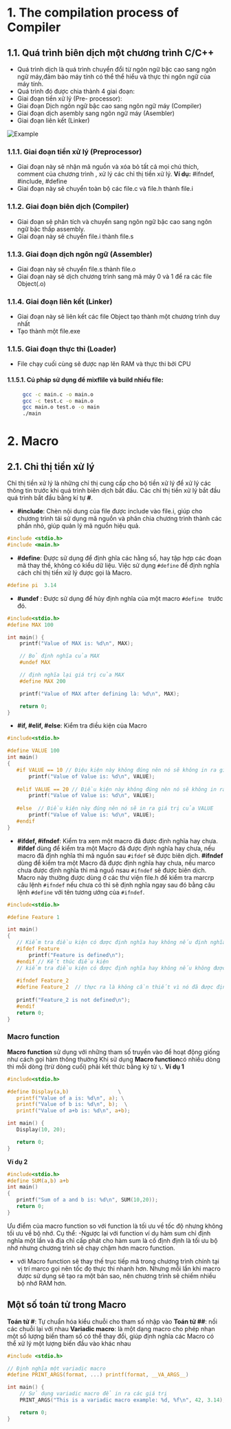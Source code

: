 # 1. The compilation process of Compiler 
## 1.1. Quá trình biên dịch một chương trình C/C++
- Quá trình dịch là quá trình chuyển đổi từ ngôn ngữ bậc cao sang ngôn ngữ máy,đảm bảo máy tính có thể thể hiểu và thực thi ngôn ngữ của máy tính.
- Quá trình đó được chia thành 4 giai đoạn:
- Giai đoạn tiền xử lý (Pre- processor):
- Giai đoạn Dịch ngôn ngữ bậc cao sang ngôn ngữ máy (Compiler)
- Giai đoạn dịch asembly sang ngôn ngữ máy (Asembler) 
- Giai đoạn liên kết (Linker)

![Example](h1.png)
### 1.1.1. Giai đoạn tiền xử lý (Preprocessor)
- Giai đoạn này sẽ nhận mã nguồn và xóa bỏ tất cả mọi chú thích, comment của chương trình , xử lý các chỉ thị tiền xử lý. 
**Ví dụ:** #ifndef, #include, #define
- Giai đoạn này sẽ chuyển toàn bộ các file.c và file.h thành file.i
### 1.1.2. Giai đoạn biên dịch (Compiler)
- Giai đoạn sẽ phân tích và chuyển sang ngôn ngữ bậc cao sang ngôn ngữ bậc thấp assembly.
- Giai đoạn này sẽ chuyển file.i thành file.s
### 1.1.3. Giai đoạn dịch ngôn ngữ (Assembler) 
- Giai đoạn này sẽ chuyển file.s thành file.o 
- Giai đoạn này sẽ dịch chương trình sang mã máy 0 và 1 để ra các file Object(.o)
### 1.1.4. Giai đoạn liên kết (Linker)
- Giai đoạn này sẽ liên kết các file Object tạo thành một chương trình duy nhất 
- Tạo thành một file.exe
### 1.1.5. Giai đoạn thực thi (Loader)
- File chạy cuối cùng sẽ được nạp lên RAM và thực thi bởi CPU
#### 1.1.5.1. Cú pháp sử dụng để mixflile và build nhiều file:
```bash
     gcc -c main.c -o main.o
     gcc -c test.c -o main.o 
     gcc main.o test.o -o main
     ./main
```

# 2. Macro

## 2.1. Chỉ thị tiền xử lý 
 Chỉ thị tiền xử lý là những chỉ thị cung cấp cho bộ tiền xử lý để xử lý các thông tin trước khi quá trình biên dịch bắt đầu. Các chỉ thị tiền xử lý bắt đầu quá trình bắt đầu bằng kí tự **#**.

 - **#include**: Chèn nội dung của file được include vào file.i, giúp cho chương trình tái sử dụng mã nguồn và phân chia chương trình thành các phần nhỏ, giúp quản lý mã nguồn hiệu quả. 

```c
#include <stdio.h>
#include <main.h>
```
- **#define**: Được sử dụng để định ghĩa các hằng số, hay tập hợp các đoạn mã thay thế, không có kiểu dữ liệu. Việc sử dụng ```#define``` để định nghĩa cách chỉ thị tiền xử lý được gọi là Macro.
```c
#define pi  3.14
```
- **#undef** : Được sử dụng để hủy định nghĩa của một macro ```#define ``` trước đó.
```c
#include<stdio.h>
#define MAX 100

int main() {
    printf("Value of MAX is: %d\n", MAX);

    // Bỏ định nghĩa của MAX
    #undef MAX

    // định nghĩa lại giá trị của MAX
    #define MAX 200

    printf("Value of MAX after defining là: %d\n", MAX);

    return 0;
}
``` 
- **#if, #elif, #else**: Kiểm tra điều kiện của Macro 
 ```c
 #include<stdio.h>

#define VALUE 100
int main()
{   
    #if VALUE == 10 // Điệu kiện này không đúng nên nó sẽ không in ra giá trị của VALUE
        printf("Value of Value is: %d\n", VALUE);
    
    #elif VALUE == 20 // Điều kiện này không đúng nên nó sẽ không in ra giá trị của VALUE
        printf("Value of Value is: %d\n", VALUE);
    
    #else  // Điều kiện này đúng nên nó sẽ in ra giá trị của VALUE  
        printf("Value of Value is: %d\n", VALUE);
    #endif
}
 ```
 - **#ifdef, #ifndef**: Kiểm tra xem một macro đã được định nghĩa hay chưa.
 **#ifdef** dùng để kiểm tra một Macro đã được định nghĩa hay chưa, nếu macro đã định nghĩa thì mã nguồn sau ```#ifdef``` sẽ được biên dịch. 
 **#ifndef** dùng để kiểm tra một Macro đã được định nghĩa hay chưa, nếu marco chưa được định nghĩa thì mã nguồ nsau ```#ifndef``` sẽ được biên dịch. Macro này thường được dùng ở các thư viện file.h để kiểm tra marcrp câu lệnh ```#ifndef``` nếu chưa có thì sẽ định nghĩa ngay sau đó bằng câu lệnh ```#define``` với tên tương ướng của ```#ifndef```.  

 ```c
 #include<stdio.h>

#define Feature 1

int main() 
{   
    // Kiểm tra điều kiện có được định nghĩa hay không nếu định nghĩa thì in ra dòng chữ Feature is defined
    #ifdef Feature
        printf("Feature is defined\n");
    #endif // Kết thúc điều kiện
    // kiểm tra điều kiện có được định nghĩa hay không nếu không được định nghĩa thì in ra dòng chữ Feature is not defined
    
    #ifndef Feature_2 
    #define Feature_2  // thực ra là không cần thiết vì nó đã được định nghĩa bởi câu lệnh #ifndef Feature_2 rồi 
    
    printf("Feature_2 is not defined\n");
    #endif
    return 0;
}
 ```
 ### Macro function 
 **Macro function** sử dụng với những tham số truyền vào để hoạt động giống như cách gọi hàm thông thường 
 Khi sử dụng **Macro function**có nhiều dòng thì mỗi dòng (trừ dòng cuối) phải kết thức bằng ký từ ```\```.
 **Ví dụ 1**
 ```c
 #include<stdio.h>

#define Display(a,b)                \
    printf("Value of a is: %d\n", a); \
    printf("Value of b is: %d\n", b);  \
    printf("Value of a+b is: %d\n", a+b);

int main() {
    Display(10, 20);

    return 0;
}
 ```
 **Ví dụ 2**
 ```c
 #include<stdio.h> 
#define SUM(a,b) a+b
int main()
{
    printf("Sum of a and b is: %d\n", SUM(10,20));
    return 0;
}

 ```
 Ưu điểm của macro function so với function là tối ưu về tốc độ nhưng không tối ưu về bộ nhớ. Cụ thể:
-Ngược lại với function ví dụ hàm sum chỉ định nghĩa một lần và địa chỉ cấp phát cho hàm sum là cố định định là tối ưu bộ nhớ nhưng chương trình sẽ chạy chậm hơn macro function.
- với Macro function sẽ thay thế trục tiếp mã trong chương trình chính tại vị trí marco gọi nên tốc đọ thực thi nhanh hơn. Nhưng mỗi lần khi macro được sử dụng sẽ tạo ra một bản sao, nên chương trình sẽ chiếm nhiều bộ nhớ RAM hơn. 
## Một số toán tử trong Macro
**Toán tử #**: Tự chuẩn hóa kiểu chuỗi cho tham số nhập vào
**Toán tử ##**: nối các chuỗi lại với nhau 
**Variadic macro**: là một dạng macro cho phép nhạn một số lượng biến tham số có thể thay đổi, giúp định nghĩa các Macro có thể xử lý một lượng biến đầu vào khác nhau 
```c
#include <stdio.h>

// Định nghĩa một variadic macro
#define PRINT_ARGS(format, ...) printf(format, __VA_ARGS__)

int main() {
    // Sử dụng variadic macro để in ra các giá trị
    PRINT_ARGS("This is a variadic macro example: %d, %f\n", 42, 3.14);

    return 0;
}
```
